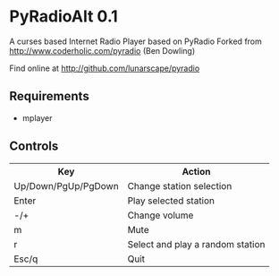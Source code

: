 PyRadioAlt 0.1
=============
A curses based Internet Radio Player based on PyRadio
Forked from http://www.coderholic.com/pyradio (Ben Dowling)

Find online at http://github.com/lunarscape/pyradio

Requirements
-------
* mplayer

Controls
-------
<table>
  <tr>
    <th>Key</th><th>Action</th>
  </tr>
  <tr>
    <td>Up/Down/PgUp/PgDown</td><td>Change station selection</td>
  </tr>
  <tr>
    <td>Enter</td><td>Play selected station</td>
  </tr>
  <tr>
    <td>-/+</td><td>Change volume</td>
  </tr>
  <tr>
    <td>m</td><td>Mute</td>
  </tr>
  <tr>
    <td>r</td><td>Select and play a random station</td>
  </tr>
  <tr>
    <td>Esc/q</td><td>Quit</td>
  </tr>
  <tr>
</table>
